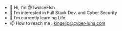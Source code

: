 - 👋 Hi, I’m @TwoIceFIsh
- 👀 I’m interested in Full Stack Dev. and Cyber Security
- 🌱 I’m currently learning Life
- 📫 How to reach me : kingelip@cyber-luna.com

<!---
TwoIceFIsh/TwoIceFIsh is a ✨ special ✨ repository because its `README.md` (this file) appears on your GitHub profile.
You can click the Preview link to take a look at your changes.
--->

